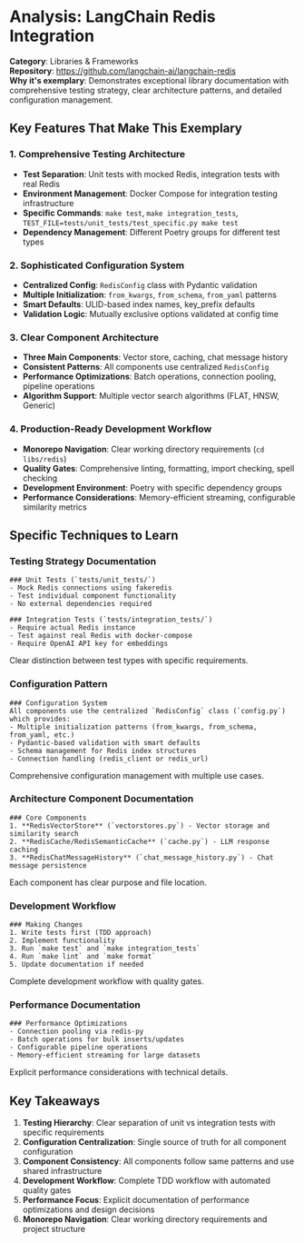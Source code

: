 # Analysis: LangChain Redis Integration

**Category**: Libraries & Frameworks  
**Repository**: https://github.com/langchain-ai/langchain-redis  
**Why it's exemplary**: Demonstrates exceptional library documentation with comprehensive testing strategy, clear architecture patterns, and detailed configuration management.

## Key Features That Make This Exemplary

### 1. **Comprehensive Testing Architecture**
- **Test Separation**: Unit tests with mocked Redis, integration tests with real Redis
- **Environment Management**: Docker Compose for integration testing infrastructure
- **Specific Commands**: `make test`, `make integration_tests`, `TEST_FILE=tests/unit_tests/test_specific.py make test`
- **Dependency Management**: Different Poetry groups for different test types

### 2. **Sophisticated Configuration System**
- **Centralized Config**: `RedisConfig` class with Pydantic validation
- **Multiple Initialization**: `from_kwargs`, `from_schema`, `from_yaml` patterns
- **Smart Defaults**: ULID-based index names, key_prefix defaults
- **Validation Logic**: Mutually exclusive options validated at config time

### 3. **Clear Component Architecture**
- **Three Main Components**: Vector store, caching, chat message history
- **Consistent Patterns**: All components use centralized `RedisConfig`
- **Performance Optimizations**: Batch operations, connection pooling, pipeline operations
- **Algorithm Support**: Multiple vector search algorithms (FLAT, HNSW, Generic)

### 4. **Production-Ready Development Workflow**
- **Monorepo Navigation**: Clear working directory requirements (`cd libs/redis`)
- **Quality Gates**: Comprehensive linting, formatting, import checking, spell checking
- **Development Environment**: Poetry with specific dependency groups
- **Performance Considerations**: Memory-efficient streaming, configurable similarity metrics

## Specific Techniques to Learn

### Testing Strategy Documentation
```
### Unit Tests (`tests/unit_tests/`)
- Mock Redis connections using fakeredis
- Test individual component functionality
- No external dependencies required

### Integration Tests (`tests/integration_tests/`)
- Require actual Redis instance
- Test against real Redis with docker-compose
- Require OpenAI API key for embeddings
```
Clear distinction between test types with specific requirements.

### Configuration Pattern
```
### Configuration System
All components use the centralized `RedisConfig` class (`config.py`) which provides:
- Multiple initialization patterns (from_kwargs, from_schema, from_yaml, etc.)
- Pydantic-based validation with smart defaults
- Schema management for Redis index structures
- Connection handling (redis_client or redis_url)
```
Comprehensive configuration management with multiple use cases.

### Architecture Component Documentation
```
### Core Components
1. **RedisVectorStore** (`vectorstores.py`) - Vector storage and similarity search
2. **RedisCache/RedisSemanticCache** (`cache.py`) - LLM response caching
3. **RedisChatMessageHistory** (`chat_message_history.py`) - Chat message persistence
```
Each component has clear purpose and file location.

### Development Workflow
```
### Making Changes
1. Write tests first (TDD approach)
2. Implement functionality
3. Run `make test` and `make integration_tests`
4. Run `make lint` and `make format`
5. Update documentation if needed
```
Complete development workflow with quality gates.

### Performance Documentation
```
### Performance Optimizations
- Connection pooling via redis-py
- Batch operations for bulk inserts/updates
- Configurable pipeline operations
- Memory-efficient streaming for large datasets
```
Explicit performance considerations with technical details.

## Key Takeaways

1. **Testing Hierarchy**: Clear separation of unit vs integration tests with specific requirements
2. **Configuration Centralization**: Single source of truth for all component configuration
3. **Component Consistency**: All components follow same patterns and use shared infrastructure
4. **Development Workflow**: Complete TDD workflow with automated quality gates
5. **Performance Focus**: Explicit documentation of performance optimizations and design decisions
6. **Monorepo Navigation**: Clear working directory requirements and project structure